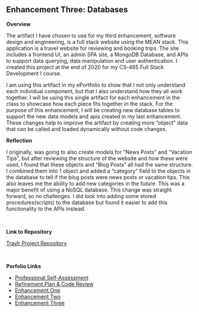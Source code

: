 ## Enhancement Three: Databases

**Overview**

The artifact I have chosen to use for my third enhancement, software design and engineering, is a full stack website using the MEAN stack. This application is a travel website for reviewing and booking trips. The site includes a frontend UI, an admin SPA site, a MongoDB Database, and APIs to support data querying, data manipulation and user authentication. I created this project at the end of 2020 for my CS-465 Full Stack Development I course.

I am using this artifact in my ePortfolio to show that I not only understand each individual component, but that I also understand how they all work together. I will be using this single artifact for each enhancement in the class to showcase how each piece fits together in the stack. For the purpose of this enhancement, I will be creating new database tables to support the new data models and apis created in my last enhancement. These changes help to improve the artifact by creating more “object” data that can be called and loaded dynamically without code changes.

**Reflection**

I originally, was going to also create models for “News Posts” and “Vacation Tips”, but after reviewing the structure of the website and how these were used, I found that these objects and “Blog Posts” all had the same structure. I combined them into 1 object and added a “category” field to the objects in the database to tell if the blog posts were news posts or vacation tips. This also leaves me the ability to add new categories in the future. This was a major benefit of using a NoSQL database. This change was straight forward, so no challenges. I did look into adding some stored procedures(scripts) to the database but found it easier to add this functionality to the APIs instead.

<br>

**Link to Repository**

[Travlr Project Repository](https://github.com/MattAtencio/cs465-fullstack/tree/portfolio/Software_Engineering)

<br>

**Porfolio Links**<br>
* [Professional Self-Assessment](https://MattAtencio.github.io/index.html)<br>
* [Refinement Plan & Code Review](https://MattAtencio.github.io/CodeReview.html)<br>
* [Enhancement One](https://MattAtencio.github.io/EnhancementOne.html)<br>
* [Enhancement Two](https://MattAtencio.github.io/EnhancementTwo.html)<br>
* [Enhancement Three](https://MattAtencio.github.io/EnhancementThree.html)

